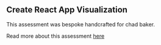 ## Create React App Visualization

This assessment was bespoke handcrafted for chad baker.

Read more about this assessment [here](https://react.eogresources.com)
